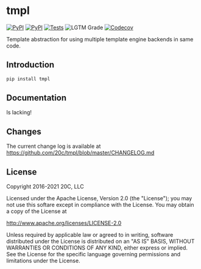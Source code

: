 
# tmpl

[![PyPI](https://img.shields.io/pypi/v/tmpl.svg?maxAge=60)](https://pypi.python.org/pypi/tmpl)
[![PyPI](https://img.shields.io/pypi/pyversions/tmpl.svg?maxAge=600)](https://pypi.python.org/pypi/tmpl)
[![Tests](https://github.com/20c/tmpl/workflows/tests/badge.svg)](https://github.com/20c/tmpl)
![LGTM Grade](https://img.shields.io/lgtm/grade/python/github/20c/tmpl)
[![Codecov](https://codecov.io/gh/20c/tmpl/branch/master/graph/badge.svg?token=lxqOsemDTz)](https://codecov.io/gh/20c/tmpl)

Template abstraction for using multiple template engine backends in same code.

## Introduction

```sh
pip install tmpl
```

## Documentation

Is lacking!


## Changes

The current change log is available at <https://github.com/20c/tmpl/blob/master/CHANGELOG.md>


## License

Copyright 2016-2021 20C, LLC

Licensed under the Apache License, Version 2.0 (the "License");
you may not use this softare except in compliance with the License.
You may obtain a copy of the License at

   http://www.apache.org/licenses/LICENSE-2.0

Unless required by applicable law or agreed to in writing, software
distributed under the License is distributed on an "AS IS" BASIS,
WITHOUT WARRANTIES OR CONDITIONS OF ANY KIND, either express or implied.
See the License for the specific language governing permissions and
limitations under the License.

